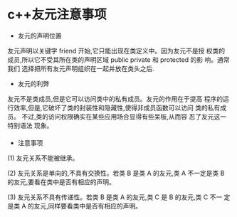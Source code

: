 # c++友元注意事项
    
* 友元的声明位置

友元声明以关键字 friend 开始,它只能出现在类定义中。因为友元不是授 权类的 成员,所以它不受其所在类的声明区域 public private 和 protected 的影 响。通常我们 选择把所有友元声明组织在一起并放在类头之后.

* 友元的利弊    

友元不是类成员,但是它可以访问类中的私有成员。友元的作用在于提高 程序的运 行效率,但是,它破坏了类的封装性和隐藏性,使得非成员函数可以访问 类的私有成员。 不过,类的访问权限确实在某些应用场合显得有些呆板,从而容 忍了友元这一特别语法 现象。
     

* 注意事项

(1) 友元关系不能被继承。

(2) 友元关系是单向的,不具有交换性。若类 B 是类 A 的友元,类 A 不一定是类 B 的友元,要看在类中是否有相应的声明。

(3) 友元关系不具有传递性。若类 B 是类 A 的友元,类 C 是 B 的友元,类 C 不一 定 是类 A 的友元,同样要看类中是否有相应的声明。
